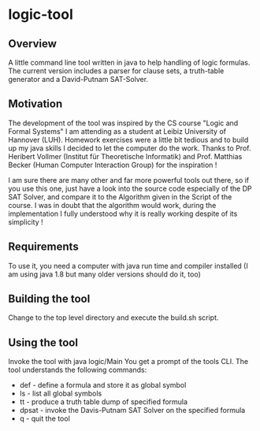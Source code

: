 # logic-tool
## Overview
A little command line tool written in java to help handling of logic formulas. 
The current version includes a parser for clause sets, a truth-table generator 
and a David-Putnam SAT-Solver.

## Motivation
The development of the tool was inspired by the CS course "Logic and Formal Systems" I am attending as a student at Leibiz University of Hannover (LUH).
Homework exercises were a little bit tedious and to build up my java skills I decided to let the computer do the work. Thanks to Prof. Heribert Vollmer (Institut für Theoretische Informatik) and Prof. Matthias Becker (Human Computer Interaction Group) for the inspiration !

I am sure there are many other and far more powerful tools out there, so if you use this one, just have a look into the source code especially of the DP SAT Solver, and compare it to the Algorithm given in the Script of the course. 
I was in doubt that the algorithm would work, during the implementation I fully understood why it is really working despite of its simplicity !

## Requirements
To use it, you need a computer with java run time and compiler installed (I am using java 1.8 but many older versions should do it, too)

## Building the tool
Change to the top level directory and execute the build.sh script.

## Using the tool
Invoke the tool with
    java logic/Main
You get a prompt of the tools CLI.
The tool understands the following commands:
* def <identifier> <formula>   - define a formula and store it as global symbol
* ls   - list all global symbols 
* tt <identifier>   - produce a truth table dump of specified formula
* dpsat <identifier>  - invoke the Davis-Putnam SAT Solver on the specified formula
* q  - quit the tool




